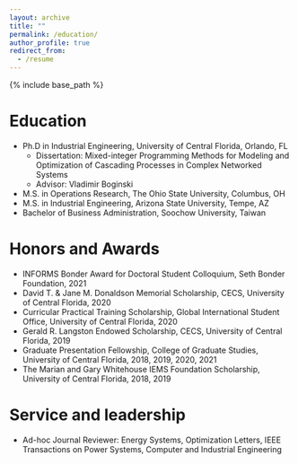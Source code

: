```yaml
---
layout: archive
title: ""
permalink: /education/
author_profile: true
redirect_from:
  - /resume
---
```


{% include base_path %}

Education
======
* Ph.D in Industrial Engineering, University of Central Florida, Orlando, FL
  * Dissertation: Mixed-integer Programming Methods for Modeling and Optimization of Cascading Processes in Complex Networked Systems
  * Advisor: Vladimir Boginski
* M.S. in Operations Research, The Ohio State University, Columbus, OH
* M.S. in Industrial Engineering, Arizona State University, Tempe, AZ
* Bachelor of Business Administration, Soochow University, Taiwan

Honors and Awards
======
* INFORMS Bonder Award for Doctoral Student Colloquium, Seth Bonder Foundation, 2021
* David T. & Jane M. Donaldson Memorial Scholarship, CECS, University of Central Florida, 2020
* Curricular Practical Training Scholarship, Global International Student Office, University of Central Florida, 2020
* Gerald R. Langston Endowed Scholarship, CECS, University of Central Florida, 2019
* Graduate Presentation Fellowship, College of Graduate Studies, University of Central Florida, 2018, 2019, 2020, 2021
* The Marian and Gary Whitehouse IEMS Foundation Scholarship, University of Central Florida, 2018, 2019
  
Service and leadership
======
* Ad-hoc Journal Reviewer: Energy Systems, Optimization Letters, IEEE Transactions on Power Systems, Computer and Industrial Engineering
